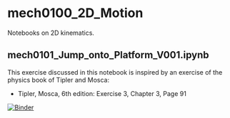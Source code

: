# mech0100_2D_Motion

Notebooks on 2D kinematics.

## mech0101_Jump_onto_Platform_V001.ipynb

This exercise discussed in this notebook is inspired by an exercise of the physics book of Tipler and Mosca:

* Tipler, Mosca, 6th edition: Exercise 3, Chapter 3, Page 91

[![Binder](https://mybinder.org/badge_logo.svg)](https://mybinder.org/v2/gh/rolfbecker/EE_1.08_2_EEng_WS2022/main?labpath=mech0100_2D_Motion%2Fmech0101_Jump_onto_Platform_V001.ipynb)